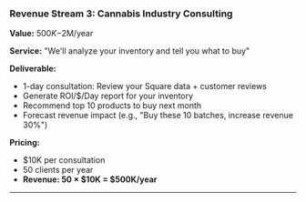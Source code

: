 ### **Revenue Stream 3: Cannabis Industry Consulting**

**Value:** $500K-$2M/year

**Service:** "We'll analyze your inventory and tell you what to buy"

**Deliverable:**

- 1-day consultation: Review your Square data + customer reviews
- Generate ROI/$/Day report for your inventory
- Recommend top 10 products to buy next month
- Forecast revenue impact (e.g., "Buy these 10 batches, increase revenue 30%")

**Pricing:**

- $10K per consultation
- 50 clients per year
- **Revenue: 50 × $10K = $500K/year**

---
